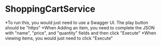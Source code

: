 # ShoppingCartService

*To run this, you would just need to use a Swagger UI. The play button should be "https" 
*When Adding an item, you need to complete the JSON with "name", "price", and "quantity" fields and then click "Execute"
*When viewing items, you would just need to click "Execute"
